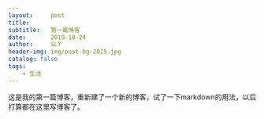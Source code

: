```yaml
---
layout:     post
title:      
subtitle:   第一篇博客
date:       2019-10-24
author:     SLY
header-img: img/post-bg-2015.jpg
catalog: false
tags:
    - 生活
---
```


这是我的第一篇博客，重新建了一个新的博客，试了一下markdown的用法，以后打算都在这里写博客了。
